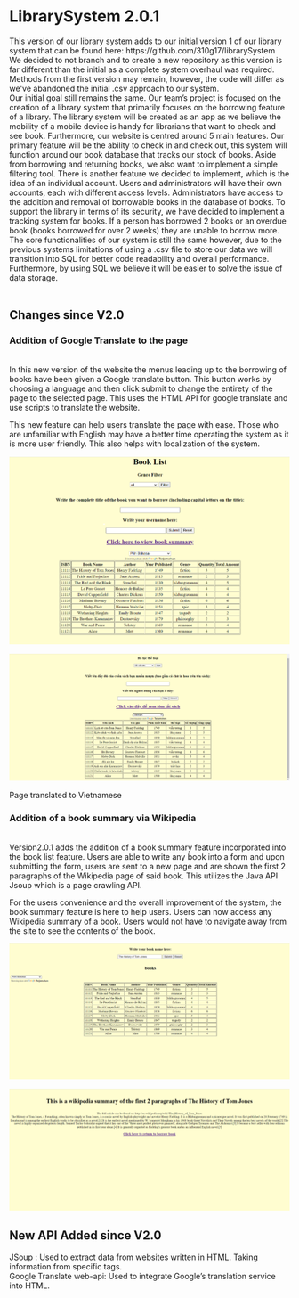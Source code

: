 <H1> LibrarySystem 2.0.1 </H1>
This version of our library system adds to our initial version 1 of our library system that can be found here: https://github.com/310g17/librarySystem</br>
We decided to not branch and to create a new repository as this version is far different than the initial as a complete system overhaul was required. Methods from the first version may remain, however, the code will differ as we've abandoned the initial .csv approach to our system. <br/>
Our initial goal still remains the same. Our team’s project is focused on the creation of a library system that primarily focuses on the borrowing feature of a library. The library system will be created as an app as we believe the mobility of a mobile device is handy for librarians that want to check and see book. Furthermore, our website is centred around 5 main features. Our primary feature will be the ability to check in and check out, this system will function around our book database that tracks our stock of books. Aside from borrowing and returning books, we also want to implement a simple filtering tool. There is another feature we decided to implement, which is the idea of an individual account. Users and administrators will have their own accounts, each with different access levels. Administrators have access to the addition and removal of borrowable books in the database of books. To support the library in terms of its security, we have decided to implement a tracking system for books. If a person has borrowed 2 books or an overdue book (books borrowed for over 2 weeks) they are unable to borrow more. </br>
The core functionalities of our system is still the same however, due to the previous systems limitations of using a .csv file to store our data we will transition into SQL for better code readability and overall performance. Furthermore, by using SQL we believe it will be easier to solve the issue of data storage. <br/>
<br/>

<h2>Changes since V2.0</h2>
<h3> Addition of Google Translate to the page </h3> <br>
In this new version of the website the menus leading up to the borrowing of books have been given a Google translate button. This button works by choosing a language and then click submit to change the entirety of the page to the selected page. This uses the HTML API for google translate and use scripts to translate the website.

This new feature can help users translate the page with ease. Those who are unfamiliar with English may have a better time operating the system as it is more user friendly. This also helps with localization of the system. <br>


![alt text](ReadMeRsc/Gtl.png)

![alt text](ReadMeRsc/vietnamese.png)

Page translated to Vietnamese

<h3> Addition of a book summary via Wikipedia </h3><br>
Version2.0.1 adds the addition of a book summary feature incorporated into the book list feature. Users are able to write any book into a form and upon submitting the form, users are sent to a new page and are shown the first 2 paragraphs of the Wikipedia page of said book. This utilizes the Java API Jsoup which is a page crawling API.

For the users convenience and the overall improvement of the system, the book summary feature is here to help users. Users can now access any Wikipedia summary of a book. Users would not have to navigate away from the site to see the contents of the book. <br>

![alt text](ReadMeRsc/wkpd2.png)<br>

![alt text](ReadMeRsc/wkpd.png)<br/>
<H2>New API Added since V2.0</h2>
JSoup : Used to extract data from websites written in HTML. Taking information from specific tags.<br>
Google Translate web-api: Used to integrate Google’s translation service into HTML. <br>
